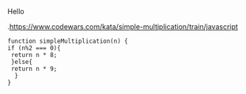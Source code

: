 Hello


.https://www.codewars.com/kata/simple-multiplication/train/javascript
```
function simpleMultiplication(n) {
if (n%2 === 0){
 return n * 8;
 }else{
 return n * 9;
  }
}

